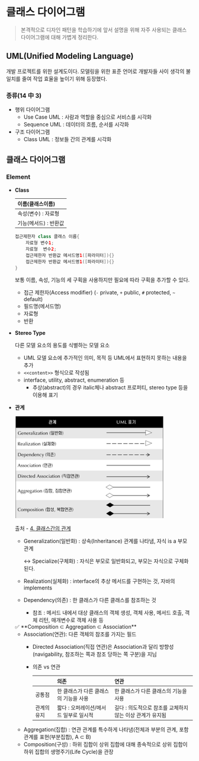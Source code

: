 # 클래스 다이어그램
> 본격적으로 디자인 패턴을 학습하기에 앞서 설명을 위해 자주 사용되는 클래스 다이어그램에 대해 가볍게 정리한다.
> 

## UML(Unified Modeling Language)

개발 프로젝트를 위한 설계도이다. 모델링을 위한 표준 언어로 개발자들 사이 생각의 불일치를 줄여 작업 효율을 높이기 위해 등장했다. 

### 종류(14 中 3)

- 행위 다이어그램
    - Use Case UML : 사람과 역할을 중심으로 서비스를 시각화
    - Sequence UML : 데이터의 흐름, 순서를 시각화
- 구조 다이어그램
    - Class UML : 정보들 간의 관계를 시각화

## 클래스 다이어그램

### Element

- **Class**
    
    
    | 이름(클래스이름) |
    | --- |
    | 속성(변수) : 자료형 |
    | 기능(메서드) : 반환값 |
    
    ```java
    접근제한자 class 클래스 이름{
    	자료형 변수1;
    	자료형  변수2;
    	접근제한자 반환값 메서드명1([파라미터]){}
    	접근제한자 반환값 메서드명1([파라미터]){}
    }
    ```
    
    보통 이름, 속성, 기능의 세 구획을 사용하지만 필요에 따라 구획을 추가할 수 있다. 
    
    - 접근 제한자(Access modifier) (`-` private, `+` public, `#` protected, `~` default)
    - 필드명(메서드명)
    - 자료형
    - 반환
- **Stereo Type**
    
    다른 모델 요소의 용도를 식별하는 모델 요소
    
    - UML 모델 요소에 추가적인 의미, 목적 등 UML에서 표현하지 못하는 내용을 추가
    - `<<content>>` 형식으로 작성됨
    - interface, utility, abstract, enumeration 등
        - 추상(abstract)의 경우 italic체나 abstract 프로퍼티, stereo type 등을 이용해 표기
- **관계**
    
    <img src="../src/images/class-diagram-symbols.png" width="400px"/>
    
    출처 - [4. 클래스간의 관계](https://www.nextree.co.kr/p6753/)
    
    - Generalization(일반화) : 상속(Inheritance) 관계를 나타냄, 자식 is a 부모 관계
        
        ↔ Specialize(구체화) : 자식은 부모로 일반화되고, 부모는 자식으로 구체화된다. 
        
    - Realization(실체화) : interface의 추상 메서드를 구현하는 것, 자바의 implements
    - Dependency(의존) : 한 클래스가 다른 클래스를 참조하는 것
        - 참조 : 메서드 내에서 대상 클래스의 객체 생성, 객체 사용, 메서드 호출, 객체 리턴, 매개변수로 객체 사용 등
    
    <aside>
    ✅ **Composition ⊂ Aggregation ⊂ Association**
    
    </aside>
    
    - Association(연관): 다른 객체의 참조를 가지는 필드
        - Directed Association(직접 연관)은 Association과 달리 방향성(navigability, 참조하는 쪽과 참조 당하는 쪽 구분)을 지님
        - 의존 vs 연관
            
            
            |  | 의존 |  연관 |
            | --- | --- | --- |
            | 공통점 | 한 클래스가 다른 클래스의 기능을 사용 | 한 클래스가 다른 클래스의 기능을 사용 |
            | 관계의 유지 | 짧다 : 오퍼레이션/메서드 일부로 일시적 |  길다 : 의도적으로 참조를 교체하지 않는 이상 관계가 유지됨  |
    - Aggregation(집합) : 연관 관계를 특수하게 나타냄(전체과 부분의 관계, 포함 관계를 표현(부분집합), A ⊂ B)
    - Composition(구성) : 하위 집합이 상위 집합에 대해 종속적으로 상위 집합이 하위 집합의 생명주기(Life Cycle)을 관장